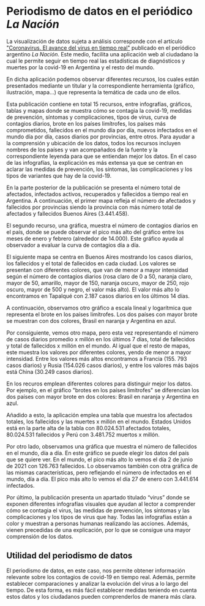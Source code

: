 # Periodismo de datos en el periódico   *La Nación*
La visualización de datos sujeta a análisis corresponde con el artículo ["Coronavirus. El avance del virus en tiempo real"](https://www.lanacion.com.ar/el-mundo/coronavirus-asi-es-avance-del-virus-se-nid2328201/) publicado en el periódico argentino *La Nación*. Este medio, facilita una aplicación web al ciudadano la cual le permite seguir en tiempo real las estadísticas de diagnósticos y muertes por la covid-19 en Argentina y el resto del mundo. 

En dicha aplicación podemos observar diferentes recursos, los cuales están presentados mediante un titular y la correspondiente herramienta (gráfico, ilustración, mapa...) que representa la temática de cada uno de ellos. 

Esta publicación contiene en total 15 recursos, entre infografías, gráficos, tablas y mapas donde se muestra cómo se contagia la covid-19, medidas de prevención, síntomas y complicaciones, tipos de virus, curva de contagios diarios, brote en los países limítrofes, los países más comprometidos, fallecidos en el mundo día por día, nuevos infectados en el mundo día por día, casos diarios por provincias, entre otros. Para ayudar a la comprensión y ubicación de los datos, todos los recursos incluyen nombres de los países y van acompañados de la fuente y la correspondiente leyenda para que se entiendan mejor los datos. En el caso de las infografías, la explicación es más extensa ya que se centran en aclarar las medidas de prevención, los síntomas, las complicaciones y los tipos de variantes que hay de la covid-19. 

En la parte posterior de la publicación se presenta el número total de afectados, infectados activos, recuperados y fallecidos a tiempo real en Argentina. A continuación, el primer mapa refleja el número de afectados y fallecidos por provincias siendo la provincia con más número total de afectados y fallecidos Buenos Aires (3.441.458).

El segundo recurso, una gráfica, muestra el número de contagios diarios en el país, donde se puede observar el pico más alto del gráfico entre los meses de enero y febrero (alrededor de 14.000). Este gráfico ayuda al observador a evaluar la curva de contagios día a día.

El siguiente mapa se centra en Buenos Aires mostrando los casos diarios, los fallecidos y el total de fallecidos en cada ciudad. Los valores se presentan con diferentes colores, que van de menor a mayor intensidad según el número de contagios diarios (rosa claro de 0 a 50, naranja claro, mayor de 50, amarillo, mayor de 150, naranja oscuro, mayor de 250, rojo oscuro, mayor de 500 y negro, el valor más alto). El valor más alto lo encontramos en Tapalqué con 2.187 casos diarios en los últimos 14 días.

A continuación, observamos otro gráfico a escala lineal y logarítmica que representa el brote en los países limítrofes. Los dos países con mayor brote se muestran con dos colores, Brasil en naranja y Argentina en azul.

Por consiguiente, vemos otro mapa, pero esta vez representando el número de casos diarios promedio x millón en los últimos 7 días, total de fallecidos y total de fallecidos x millón en el mundo. Al igual que el resto de mapas, este muestra los valores por diferentes colores, yendo de menor a mayor intensidad. Entre los valores más altos encontramos a Francia (155. 793 casos diarios) y Rusia (154.026 casos diarios), y entre los valores más bajos está China (30.249 casos diarios). 

En los recuros emplean diferentes colores para distinguir mejor los datos. Por ejemplo, en el gráfico "brotes en los países limítrofes" se diferencian los dos países con mayor brote en dos colores: Brasil en naranja y Argentina en azul.

Añadido a esto, la aplicación emplea una tabla que muestra los afectados totales, los fallecidos y las muertes x millón en el mundo. Estados Unidos está en la parte alta de la tabla con 80.024.531 afectados totales, 80.024.531 fallecidos y Perú con 3.481.752 muertos x millón.

Por otro lado, observamos una gráfica que muestra el número de fallecidos en el mundo, día a día. En este gráfico se puede elegir los datos del país que se quiere ver. En el mundo, el pico más alto lo vemos el día 2 de junio de 2021 con 126.763 fallecidos. Lo observamos también con otra gráfica de las mismas características, pero reflejando el número de infectados en el mundo, día a día. El pico más alto lo vemos el día 27 de enero con 3.441.614 infectados. 

Por último, la publicación presenta un apartado titulado “virus” donde se exponen diferentes infografías visuales que ayudan al lector a comprender cómo se contagia el virus, las medidas de prevención, los síntomas y las complicaciones y los tipos de virus que hay. Todas las infografías están a color y muestran a personas humanas realizando las acciones. Además, vienen precedidas de una explicación, por lo que se consigue una mayor comprensión de los datos.

## Utilidad del periodismo de datos
El periodismo de datos, en este caso, nos permite obtener información relevante sobre los contagios de covid-19 en tiempo real. Además, permite establecer comparaciones y analizar la evolución del virus a lo largo del tiempo. De esta forma, es más fácil establecer medidas teniendo en cuenta estos datos y los ciudadanos pueden comprenderlos de manera más clara. 

